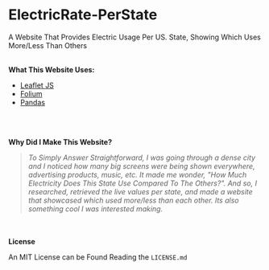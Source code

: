 # ElectricRate-PerState
A Website That Provides Electric Usage Per US. State, Showing Which Uses More/Less Than Others
<br>
<br>

<b>What This Website Uses:</b>
- <a href="https://leafletjs.com">Leaflet JS</a>
- <a href="https://github.com/python-visualization/folium">Folium</a>
- <a href="https://pandas.pydata.org">Pandas</a>

<br>
<br>

<b>Why Did I Make This Website?</b>

> <i>To Simply Answer Straightforward, I was going through a dense city and I noticed how many big screens were being shown everywhere,
> advertising products, music, etc. It made me wonder, "How Much Electricity Does This State Use Compared To The Others?". And so, I 
> researched, retrieved the live values per state, and made a website that showcased which used more/less than each other. Its also
> something cool I was interested making.</i>

<br>
<br>
<b>License</b>

An MIT License can be Found Reading the `LICENSE.md`
